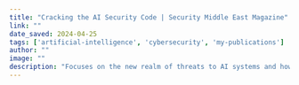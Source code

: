 ```yaml
---
title: "Cracking the AI Security Code | Security Middle East Magazine"
link: ""
date_saved: 2024-04-25
tags: ['artificial-intelligence', 'cybersecurity', 'my-publications']
author: ""
image: ""
description: "Focuses on the new realm of threats to AI systems and how security leaders can manage these challenges."
---
```

